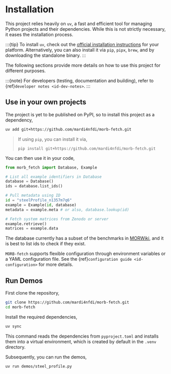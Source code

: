 # Installation

This project relies heavily on `uv`, a fast and efficient tool for managing Python projects and their dependencies. While this is not strictly necessary, it eases the installation process.

:::{tip}
To install `uv`, check out the [official installation instructions](https://docs.astral.sh/uv/getting-started/installation/) for your platform. Alternatively, you can also install it via `pip`, `pipx`, `brew`, and by downloading the standalone binary.
:::

The following sections provide more details on how to use this project for different purposes.

:::{note}
For developers (testing, documentation and building), refer to {ref}`developer notes <id-dev-notes>`.
:::

## Use in your own projects

The project is yet to be published on PyPI, so to install this project as a dependency,

```bash
uv add git+https://github.com/mardi4nfdi/morb-fetch.git
```
> If using `pip`, you can install it via,
> ```
> pip install git+https://github.com/mardi4nfdi/morb-fetch.git
> ```

You can then use it in your code,
```python
from morb_fetch import Database, Example

# List all example identifiers in Database
database = Database()
ids = database.list_ids()

# Pull metadata using ID
id = "steelProfile_n1357m7q6"
example = Example(id, database)
metadata = example.meta # or also, database.lookup(id)

# Fetch system matrices from Zenodo or server
example.retrieve()
matrices = example.data
```

The database currently has a subset of the benchmarks in [MORWiki](https://modelreduction.org/morwiki), and it is best to list ids to check if they exist.

`MORB-fetch` supports flexible configuration through environment variables or a YAML configuration file. See the {ref}`configuration guide <id-configuration>` for more details.

## Run Demos
First clone the repository,

```bash
git clone https://github.com/mardi4nfdi/morb-fetch.git
cd morb-fetch
```

Install the required dependencies,

```bash
uv sync
```
This command reads the dependencies from `pyproject.toml` and installs them into a virtual environment, which is created by default in the `.venv` directory.

Subsequently, you can run the demos,

```bash
uv run demos/steel_profile.py
```
